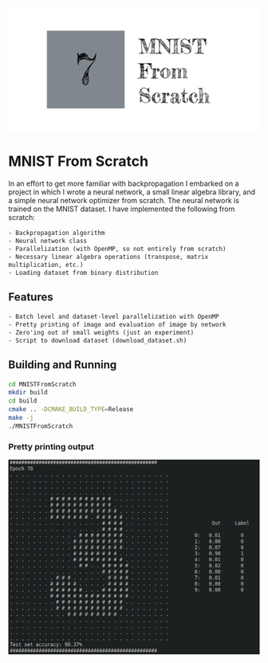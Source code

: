 ![GitHub Logo](/images/MNISTHeader.png)

# MNIST From Scratch

In an effort to get more familiar with backpropagation I embarked on a project in which I wrote a neural network, a small linear algebra library, and a simple neural network optimizer from scratch. The neural network is trained on the MNIST dataset. I have implemented the following from scratch:

    - Backpropagation algorithm
    - Neural network class
    - Parallelization (with OpenMP, so not entirely from scratch)
    - Necessary linear algebra operations (transpose, matrix multiplication, etc.)
    - Loading dataset from binary distribution

## Features

    - Batch level and dataset-level parallelization with OpenMP
    - Pretty printing of image and evaluation of image by network
    - Zero'ing out of small weights (just an experiment)
    - Script to download dataset (download_dataset.sh)

## Building and Running

```sh
cd MNISTFromScratch
mkdir build
cd build
cmake .. -DCMAKE_BUILD_TYPE=Release
make -j
./MNISTFromScratch
```

### Pretty printing output
![example output](/images/example_output.png)
